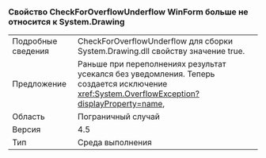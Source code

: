 ### <a name="winforms-checkforoverflowunderflow-property-is-now-true-for-systemdrawing"></a>Свойство CheckForOverflowUnderflow WinForm больше не относится к System.Drawing

|   |   |
|---|---|
|Подробные сведения|CheckForOverflowUnderflow для сборки System.Drawing.dll свойству значение true.|
|Предложение|Раньше при переполнениях результат усекался без уведомления. Теперь создается исключение <xref:System.OverflowException?displayProperty=name>,|
|Область|Пограничный случай|
|Версия|4.5|
|Тип|Среда выполнения|

